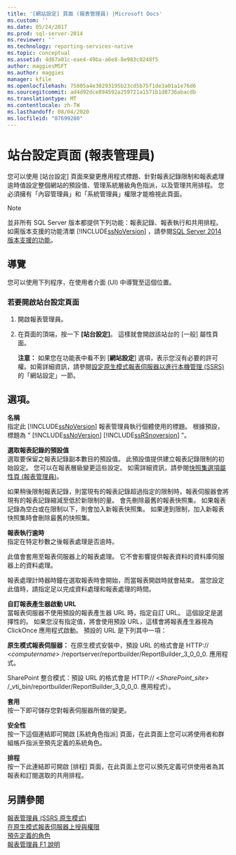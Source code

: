 ```yaml
---
title: '[網站設定] 頁面 (報表管理員) |Microsoft Docs'
ms.custom: ''
ms.date: 05/24/2017
ms.prod: sql-server-2014
ms.reviewer: ''
ms.technology: reporting-services-native
ms.topic: conceptual
ms.assetid: 4d67a01c-eae4-49ba-a6e8-8e983c0248f5
author: maggiesMSFT
ms.author: maggies
manager: kfile
ms.openlocfilehash: 75805a4e30293195b23cd5b75f1de3a01a1e76d6
ms.sourcegitcommit: ad4d92dce894592a259721a1571b1d8736abacdb
ms.translationtype: MT
ms.contentlocale: zh-TW
ms.lasthandoff: 08/04/2020
ms.locfileid: "87699280"
---
```

# <a name="site-settings-page-report-manager"></a>站台設定頁面 (報表管理員)
  您可以使用 [站台設定] 頁面來變更應用程式標題、針對報表記錄限制和報表處理逾時值設定整個網站的預設值、管理系統層級角色指派，以及管理共用排程。 您必須擁有「內容管理員」和「系統管理員」權限才能檢視此頁面。  
  
> [!NOTE]  
>  並非所有 SQL Server 版本都提供下列功能：報表記錄、報表執行和共用排程。 如需版本支援的功能清單 [!INCLUDE[ssNoVersion](../includes/ssnoversion-md.md)] ，請參閱[SQL Server 2014 版本支援的功能](../../2014/getting-started/features-supported-by-the-editions-of-sql-server-2014.md)。  
  
## <a name="navigation"></a>導覽  
 您可以使用下列程序，在使用者介面 (UI) 中導覽至這個位置。  
  
### <a name="to-open-the-site-settings-page"></a>若要開啟站台設定頁面  
  
1.  開啟報表管理員。  
  
2.  在頁面的頂端，按一下 **[站台設定]**。 這樣就會開啟該站台的 [一般] 屬性頁面。  
  
     **注意：** 如果您在功能表中看不到 [**網站設定**] 選項，表示您沒有必要的許可權。如需詳細資訊，請參閱[設定原生模式報表伺服器以進行本機管理 &#40;SSRS&#41;](report-server/configure-a-native-mode-report-server-for-local-administration-ssrs.md)的「網站設定」一節。  
  
## <a name="options"></a>選項。  
 **名稱**  
 指定此 [!INCLUDE[ssNoVersion](../includes/ssnoversion-md.md)] 報表管理員執行個體使用的標題。 根據預設，標題為 " [!INCLUDE[ssNoVersion](../includes/ssnoversion-md.md)] [!INCLUDE[ssRSnoversion](../includes/ssrsnoversion-md.md)] "。  
  
 **選取報表記錄的預設值**  
 選取要保留之報表記錄副本數目的預設值。 此預設值提供建立報表記錄限制的初始設定。 您可以在報表層級變更這些設定。 如需詳細資訊，請參閱[快照集選項屬性頁 &#40;報表管理員&#41;](../../2014/reporting-services/snapshot-options-properties-page-report-manager.md)。  
  
 如果稍後限制報表記錄，則當現有的報表記錄超過指定的限制時，報表伺服器會將現有的報表記錄縮減至低於新限制的量。 會先刪除最舊的報表快照集。 如果報表記錄為空白或在限制以下，則會加入新報表快照集。 如果達到限制，加入新報表快照集時會刪除最舊的快照集。  
  
 **報表執行逾時**  
 指定在特定秒數之後報表處理是否逾時。  
  
 此值會套用至報表伺服器上的報表處理。 它不會影響提供報表資料的資料庫伺服器上的資料處理。  
  
 報表處理計時器時鐘在選取報表時會開始，而當報表開啟時就會結束。 當您設定此值時，請指定足以完成資料處理和報表處理的時間。  
  
 **自訂報表產生器啟動 URL**  
 當報表伺服器不使用預設的報表產生器 URL 時，指定自訂 URL。 這個設定是選擇性的。 如果您沒有指定值，將會使用預設 URL，這樣會將報表產生器視為 ClickOnce 應用程式啟動。 預設的 URL 是下列其中一項：  
  
 **原生模式報表伺服器：** 在原生模式安裝中，預設 URL 的格式會是 HTTP:// \<*computername*> /reportserver/reportbuilder/ReportBuilder_3_0_0_0. 應用程式。  
  
 SharePoint 整合模式：預設 URL 的格式會是 HTTP:// \<*SharePoint_site*> /_vti_bin/reportbuilder/ReportBuilder_3_0_0_0. 應用程式）。  
  
 **套用**  
 按一下即可儲存您對報表伺服器所做的變更。  
  
 **安全性**  
 按一下這個連結即可開啟 [系統角色指派] 頁面，在此頁面上您可以將使用者和群組帳戶指派至預先定義的系統角色。  
  
 **排程**  
 按一下此連結即可開啟 [排程] 頁面，在此頁面上您可以預先定義可供使用者為其報表和訂閱選取的共用排程。  
  
## <a name="see-also"></a>另請參閱  
 [報表管理員 &#40;SSRS 原生模式&#41;](../../2014/reporting-services/report-manager-ssrs-native-mode.md)   
 [在原生模式報表伺服器上授與權限](security/granting-permissions-on-a-native-mode-report-server.md)   
 [預先定義的角色](security/role-definitions-predefined-roles.md)   
 [報表管理員 F1 說明](../../2014/reporting-services/report-manager-f1-help.md)  
  
  
